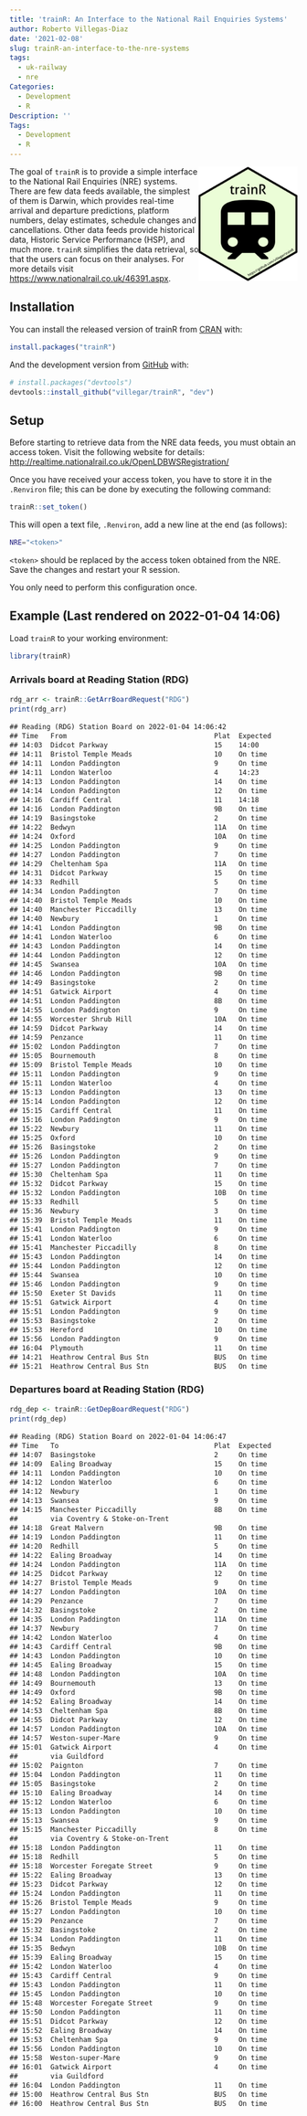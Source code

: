 ```yaml
---
title: 'trainR: An Interface to the National Rail Enquiries Systems'
author: Roberto Villegas-Diaz
date: '2021-02-08'
slug: trainR-an-interface-to-the-nre-systems
tags:
  - uk-railway
  - nre
Categories:
  - Development
  - R
Description: ''
Tags:
  - Development
  - R
---
```


<img src="https://raw.githubusercontent.com/villegar/trainR/main/inst/images/logo.png" alt="logo" align="right" height=200px/>

The goal of `trainR` is to provide a simple interface to the 
National Rail Enquiries (NRE) systems. There are few data feeds 
available, the simplest of them is Darwin, which provides real-time 
arrival and departure predictions, platform numbers, delay estimates, 
schedule changes and cancellations. Other data feeds provide historical 
data, Historic Service Performance (HSP), and much more. `trainR` 
simplifies the data retrieval, so that the users can focus on their 
analyses. For more details visit 
https://www.nationalrail.co.uk/46391.aspx.

## Installation

You can install the released version of trainR from [CRAN](https://CRAN.R-project.org) with:

``` r
install.packages("trainR")
```

And the development version from [GitHub](https://github.com/) with:

``` r
# install.packages("devtools")
devtools::install_github("villegar/trainR", "dev")
```

## Setup
Before starting to retrieve data from the NRE data feeds, you must obtain an access token. 
Visit the following website for details: http://realtime.nationalrail.co.uk/OpenLDBWSRegistration/

Once you have received your access token, you have to store it in the `.Renviron` file; this can be 
done by executing the following command:


```r
trainR::set_token()
```

This will open a text file, `.Renviron`, add a new line at the end (as follows):

```bash
NRE="<token>"
```

`<token>` should be replaced by the access token obtained from the NRE. Save the changes and restart 
your R session.

You only need to perform this configuration once.

## Example (Last rendered on 2022-01-04 14:06)

Load `trainR` to your working environment:

```r
library(trainR)
```

### Arrivals board at Reading Station (RDG)


```r
rdg_arr <- trainR::GetArrBoardRequest("RDG")
print(rdg_arr)
```

```
## Reading (RDG) Station Board on 2022-01-04 14:06:42
## Time   From                                    Plat  Expected
## 14:03  Didcot Parkway                          15    14:00
## 14:11  Bristol Temple Meads                    10    On time
## 14:11  London Paddington                       9     On time
## 14:11  London Waterloo                         4     14:23
## 14:13  London Paddington                       14    On time
## 14:14  London Paddington                       12    On time
## 14:16  Cardiff Central                         11    14:18
## 14:16  London Paddington                       9B    On time
## 14:19  Basingstoke                             2     On time
## 14:22  Bedwyn                                  11A   On time
## 14:24  Oxford                                  10A   On time
## 14:25  London Paddington                       9     On time
## 14:27  London Paddington                       7     On time
## 14:29  Cheltenham Spa                          11A   On time
## 14:31  Didcot Parkway                          15    On time
## 14:33  Redhill                                 5     On time
## 14:34  London Paddington                       7     On time
## 14:40  Bristol Temple Meads                    10    On time
## 14:40  Manchester Piccadilly                   13    On time
## 14:40  Newbury                                 1     On time
## 14:41  London Paddington                       9B    On time
## 14:41  London Waterloo                         6     On time
## 14:43  London Paddington                       14    On time
## 14:44  London Paddington                       12    On time
## 14:45  Swansea                                 10A   On time
## 14:46  London Paddington                       9B    On time
## 14:49  Basingstoke                             2     On time
## 14:51  Gatwick Airport                         4     On time
## 14:51  London Paddington                       8B    On time
## 14:55  London Paddington                       9     On time
## 14:55  Worcester Shrub Hill                    10A   On time
## 14:59  Didcot Parkway                          14    On time
## 14:59  Penzance                                11    On time
## 15:02  London Paddington                       7     On time
## 15:05  Bournemouth                             8     On time
## 15:09  Bristol Temple Meads                    10    On time
## 15:11  London Paddington                       9     On time
## 15:11  London Waterloo                         4     On time
## 15:13  London Paddington                       13    On time
## 15:14  London Paddington                       12    On time
## 15:15  Cardiff Central                         11    On time
## 15:16  London Paddington                       9     On time
## 15:22  Newbury                                 11    On time
## 15:25  Oxford                                  10    On time
## 15:26  Basingstoke                             2     On time
## 15:26  London Paddington                       9     On time
## 15:27  London Paddington                       7     On time
## 15:30  Cheltenham Spa                          11    On time
## 15:32  Didcot Parkway                          15    On time
## 15:32  London Paddington                       10B   On time
## 15:33  Redhill                                 5     On time
## 15:36  Newbury                                 3     On time
## 15:39  Bristol Temple Meads                    11    On time
## 15:41  London Paddington                       9     On time
## 15:41  London Waterloo                         6     On time
## 15:41  Manchester Piccadilly                   8     On time
## 15:43  London Paddington                       14    On time
## 15:44  London Paddington                       12    On time
## 15:44  Swansea                                 10    On time
## 15:46  London Paddington                       9     On time
## 15:50  Exeter St Davids                        11    On time
## 15:51  Gatwick Airport                         4     On time
## 15:51  London Paddington                       9     On time
## 15:53  Basingstoke                             2     On time
## 15:53  Hereford                                10    On time
## 15:56  London Paddington                       9     On time
## 16:04  Plymouth                                11    On time
## 14:21  Heathrow Central Bus Stn                BUS   On time
## 15:21  Heathrow Central Bus Stn                BUS   On time
```

### Departures board at Reading Station (RDG)


```r
rdg_dep <- trainR::GetDepBoardRequest("RDG")
print(rdg_dep)
```

```
## Reading (RDG) Station Board on 2022-01-04 14:06:47
## Time   To                                      Plat  Expected
## 14:07  Basingstoke                             2     On time
## 14:09  Ealing Broadway                         15    On time
## 14:11  London Paddington                       10    On time
## 14:12  London Waterloo                         6     On time
## 14:12  Newbury                                 1     On time
## 14:13  Swansea                                 9     On time
## 14:15  Manchester Piccadilly                   8B    On time
##        via Coventry & Stoke-on-Trent           
## 14:18  Great Malvern                           9B    On time
## 14:19  London Paddington                       11    On time
## 14:20  Redhill                                 5     On time
## 14:22  Ealing Broadway                         14    On time
## 14:24  London Paddington                       11A   On time
## 14:25  Didcot Parkway                          12    On time
## 14:27  Bristol Temple Meads                    9     On time
## 14:27  London Paddington                       10A   On time
## 14:29  Penzance                                7     On time
## 14:32  Basingstoke                             2     On time
## 14:35  London Paddington                       11A   On time
## 14:37  Newbury                                 7     On time
## 14:42  London Waterloo                         4     On time
## 14:43  Cardiff Central                         9B    On time
## 14:43  London Paddington                       10    On time
## 14:45  Ealing Broadway                         15    On time
## 14:48  London Paddington                       10A   On time
## 14:49  Bournemouth                             13    On time
## 14:49  Oxford                                  9B    On time
## 14:52  Ealing Broadway                         14    On time
## 14:53  Cheltenham Spa                          8B    On time
## 14:55  Didcot Parkway                          12    On time
## 14:57  London Paddington                       10A   On time
## 14:57  Weston-super-Mare                       9     On time
## 15:01  Gatwick Airport                         4     On time
##        via Guildford                           
## 15:02  Paignton                                7     On time
## 15:04  London Paddington                       11    On time
## 15:05  Basingstoke                             2     On time
## 15:10  Ealing Broadway                         14    On time
## 15:12  London Waterloo                         6     On time
## 15:13  London Paddington                       10    On time
## 15:13  Swansea                                 9     On time
## 15:15  Manchester Piccadilly                   8     On time
##        via Coventry & Stoke-on-Trent           
## 15:18  London Paddington                       11    On time
## 15:18  Redhill                                 5     On time
## 15:18  Worcester Foregate Street               9     On time
## 15:22  Ealing Broadway                         13    On time
## 15:23  Didcot Parkway                          12    On time
## 15:24  London Paddington                       11    On time
## 15:26  Bristol Temple Meads                    9     On time
## 15:27  London Paddington                       10    On time
## 15:29  Penzance                                7     On time
## 15:32  Basingstoke                             2     On time
## 15:34  London Paddington                       11    On time
## 15:35  Bedwyn                                  10B   On time
## 15:39  Ealing Broadway                         15    On time
## 15:42  London Waterloo                         4     On time
## 15:43  Cardiff Central                         9     On time
## 15:43  London Paddington                       11    On time
## 15:45  London Paddington                       10    On time
## 15:48  Worcester Foregate Street               9     On time
## 15:50  London Paddington                       11    On time
## 15:51  Didcot Parkway                          12    On time
## 15:52  Ealing Broadway                         14    On time
## 15:53  Cheltenham Spa                          9     On time
## 15:56  London Paddington                       10    On time
## 15:58  Weston-super-Mare                       9     On time
## 16:01  Gatwick Airport                         4     On time
##        via Guildford                           
## 16:04  London Paddington                       11    On time
## 15:00  Heathrow Central Bus Stn                BUS   On time
## 16:00  Heathrow Central Bus Stn                BUS   On time
```
